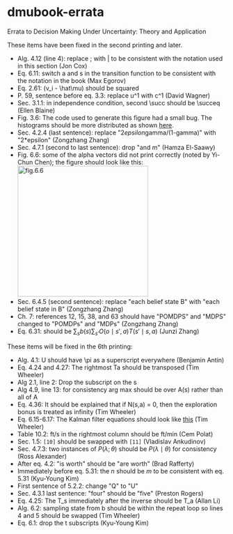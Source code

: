 # dmubook-errata
Errata to Decision Making Under Uncertainty: Theory and Application

These items have been fixed in the second printing and later.

* Alg. 4.12 (line 4): replace ; with | to be consistent with the notation used in this section (Jon Cox)
* Eq. 6.11: switch a and s in the transition function to be consistent with the notation in the book (Max Egorov)
* Eq. 2.61: (v_i - \hat\mu) should be squared
* P. 59, sentence before eq. 3.3: replace u^1 with c^1 (David Wagner)
* Sec. 3.1.1: in independence condition, second \succ should be \succeq (Ellen Blaine)
* Fig. 3.6: The code used to generate this figure had a small bug. The histograms should be more distributed as shown [here](http://nbviewer.jupyter.org/github/sisl/aa228-notebook/blob/master/07-Games.ipynb).
* Sec. 4.2.4 (last sentence): replace "2*epsilon*gamma/(1-gamma)" with "2*epsilon" (Zongzhang Zhang)
* Sec. 4.7.1 (second to last sentence): drop "and m" (Hamza El-Saawy)
* Fig. 6.6: some of the alpha vectors did not print correctly (noted by Yi-Chun Chen); the figure should look like this: <img src="alphavectors.png" alt="fig.6.6" width="300">
* Sec. 6.4.5 (second sentence): replace "each belief state B" with "each belief state in B" (Zongzhang Zhang)
* Ch. 7: references 12, 15, 38, and 63 should have "POMDPS" and "MDPS" changed to "POMDPs" and "MDPs" (Zongzhang Zhang)
* Eq. 6.31: should be $\sum_s b(s) \sum_{s'} O(o \mid s', a)T(s' \mid s, a)$ (Junzi Zhang)

These items will be fixed in the 6th printing:

* Alg. 4.1: U should have \pi as a superscript everywhere (Benjamin Antin)
* Eq. 4.24 and 4.27: The rightmost Ta should be transposed (Tim Wheeler)
* Alg 2.1, line 2: Drop the subscript on the s
* Alg 4.9, line 13: for consistency arg max should be over A(s) rather than all of A
* Eq. 4.36: It should be explained that if N(s,a) = 0, then the exploration bonus is treated as infinity (Tim Wheeler)
* Eq. 6.15-6.17: The Kalman filter equations should look like [this](kalman-filter.PNG) (Tim Wheeler)
* Table 10.2: ft/s in the rightmost column should be ft/min (Cem Polat)
* Sec. 1.5: `[10]` should be swapped with `[11]` (Vladislav Ankudinov)
* Sec. 4.7.3: two instances of $P(\lambda; \theta)$ should be $P(\lambda \mid \theta)$ for consistency (Ross Alexander)
* After eq. 4.2: "is worth" should be "are worth" (Brad Rafferty)
* Immediately before eq. 5.31: the $n$ should be $m$ to be consistent with eq. 5.31 (Kyu-Young Kim)
* First sentence of 5.2.2: change "Q" to "U"
* Sec. 4.3.1 last sentence: "four" should be "five" (Preston Rogers)
* Eq. 4.25: The T_s immediately after the inverse should be T_a (Allan Li)
* Alg. 6.2: sampling state from b should be within the repeat loop so lines 4 and 5 should be swapped (Tim Wheeler)
* Eq. 6.1: drop the t subscripts (Kyu-Young Kim)
